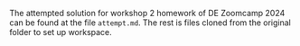 The attempted solution for workshop 2 homework of DE Zoomcamp 2024 can be found at the file `attempt.md`. The rest is files cloned from the original folder to set up workspace.